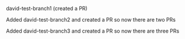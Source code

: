 david-test-branch1 (created a PR)

Added david-test-branch2 and created a PR so now there are two PRs

Added david-test-branch3 and created a PR so now there are three PRs